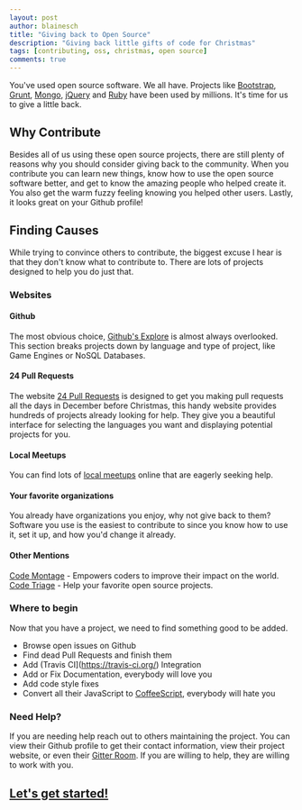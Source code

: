 ```yaml
---
layout: post
author: blainesch
title: "Giving back to Open Source"
description: "Giving back little gifts of code for Christmas"
tags: [contributing, oss, christmas, open source]
comments: true
---
```


You've used open source software. We all have. Projects like [Bootstrap](https://github.com/twbs/bootstrap), [Grunt](https://github.com/gruntjs/grunt), [Mongo](https://github.com/mongodb/mongo/tree/master), [jQuery](https://github.com/jquery/jquery) and [Ruby](https://github.com/ruby/ruby) have been used by millions. It's time for us to give a little back.

## Why Contribute

Besides all of us using these open source projects, there are still plenty of reasons why you should consider giving back to the community. When you contribute you can learn new things, know how to use the open source software better, and get to know the amazing people who helped create it. You also get the warm fuzzy feeling knowing you helped other users. Lastly, it looks great on your Github profile!

## Finding Causes

While trying to convince others to contribute, the biggest excuse I hear is that they don't know what to contribute to. There are lots of projects designed to help you do just that.

### Websites

#### Github

The most obvious choice, [Github's Explore](https://github.com/explore) is almost always overlooked. This section breaks projects down by language and type of project, like Game Engines or NoSQL Databases.

#### 24 Pull Requests

The website [24 Pull Requests](http://24pullrequests.com/projects) is designed to get you making pull requests all the days in December before Christmas, this handy website provides hundreds of projects already looking for help. They give you a beautiful interface for selecting the languages you want and displaying potential projects for you.

#### Local Meetups

You can find lots of [local meetups](http://www.meetup.com/) online that are eagerly seeking help.

#### Your favorite organizations

You already have organizations you enjoy, why not give back to them? Software you use is the easiest to contribute to since you know how to use it, set it up, and how you'd change it already.

#### Other Mentions

[Code Montage](https://www.codemontage.com/) - Empowers coders to improve their impact on the world.
[Code Triage](http://www.codetriage.com/) - Help your favorite open source projects.

### Where to begin

Now that you have a project, we need to find something good to be added.

* Browse open issues on Github
* Find dead Pull Requests and finish them
* Add (Travis CI](https://travis-ci.org/) Integration
* Add or Fix Documentation, everybody will love you
* Add code style fixes
* Convert all their JavaScript to [CoffeeScript](http://coffeescript.org/), everybody will hate you

### Need Help?

If you are needing help reach out to others maintaining the project. You can view their Github profile to get their contact information, view their project website, or even their [Gitter Room](https://gitter.im). If you are willing to help, they are willing to work with you.

## [Let's get started!](https://github.com/explore)
